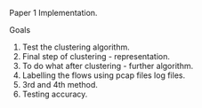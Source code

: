 Paper 1 Implementation.

<Brief description add later>

Goals
1. Test the clustering algorithm.
2. Final step of clustering - representation.
3. To do what after clustering - further algorithm.
4. Labelling the flows using pcap files log files.
5. 3rd and 4th method.
6. Testing accuracy.

